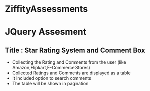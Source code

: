 # ZiffityAssessments
# JQuery Assesment 
## Title : Star Rating System and Comment Box

  * Collecting the Rating and Comments from the user  (like Amazon,Flipkart,E-Commerce Stores)
  * Collected Ratings and Comments are displayed as a table
  * It included option to search comments 
  * The table will be shown in pagination
